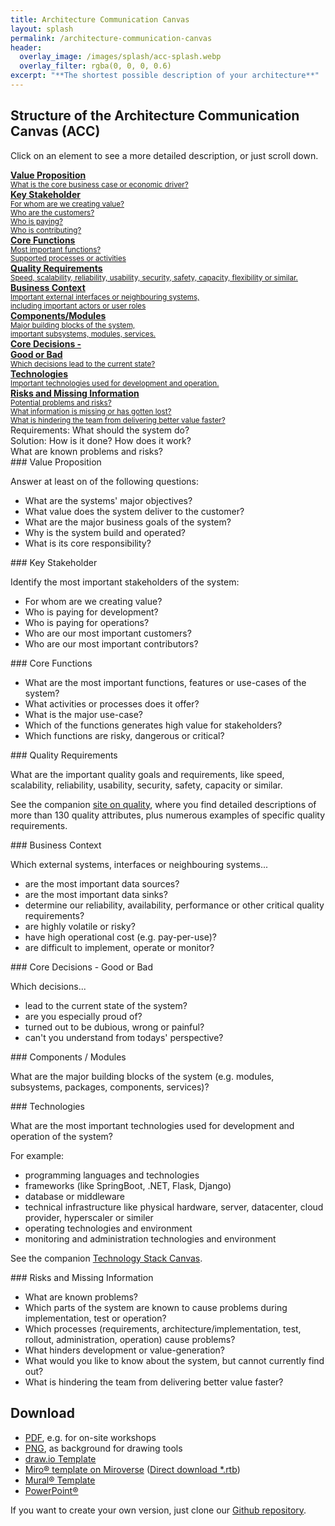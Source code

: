 ```yaml
---
title: Architecture Communication Canvas
layout: splash
permalink: /architecture-communication-canvas
header:
  overlay_image: /images/splash/acc-splash.webp
  overlay_filter: rgba(0, 0, 0, 0.6)
excerpt: "**The shortest possible description of your architecture**"
---
```



## Structure of the Architecture Communication Canvas (ACC)


Click on an element to see a more detailed description, or just scroll down.

<div class="grid-container architecture-communication-canvas">

  <a href="#value" class="part requirement value">
  <div class="flex row space-between">
  <div class="flex column">
    <strong>Value Proposition</strong><br>
     <small>
      What is the core business case or economic driver?
     </small>
  </div>
  <i class="fa fa-briefcase icon" aria-hidden="true"></i>
  </div>
  </a>


  <a href="#stakeholder" class="part requirement stakeholder">
    <div class="flex row space-between">
      <div class="flex column ">
        <strong>Key Stakeholder</strong><br />
        <small>
          For whom are we creating value?<br />
          Who are the customers?<br />
          Who is paying?<br />
          Who is contributing?<br />
        </small>
      </div>
      <i class="fa fa-people-group icon" aria-hidden="true"></i>
    </div>
  </a>

  <a href="#functions" class="part requirement functions">
    <div class="flex row space-between">
      <div class="flex column">
        <strong>Core Functions</strong><br>
        <small>
          Most important functions?<br />
          Supported processes or activities<br />
        </small>
      </div>
        <i class="fa fa-list-ul icon" aria-hidden="true"></i>
    </div>
  </a>

<a href="#quality" class="part requirement quality">
  <div class="flex row space-between">
    <div class="flex column">
      <strong>Quality Requirements</strong><br>
      <small>
    Speed, scalability, reliability, usability, security, 
    safety, capacity, flexibility or similar.
      </small>
    </div>
      <i class="fa fa-certificate icon" aria-hidden="true"></i>
  </div>
</a>
  
  
  
<a href="#context" class="part requirement context">
  <div class="flex row space-between">
    <div class="flex column">
      <strong>Business Context</strong><br>
      <small>Important external interfaces
    or neighbouring systems,<br>
    including important actors or user roles
      </small>
  </div>
      <i class="fa fa-link icon" aria-hidden="true"></i>
  </div>
</a>
  

<a href="#components" class="part solution components">
  <div class="flex row space-between">
    <div class="flex column">
      <strong>Components/Modules</strong><br>
      <small>
        Major building blocks of the system,<br>
        important subsystems, modules, services.
      </small>
    </div>
      <i class="fa-solid fa-shapes icon" aria-hidden="true"></i>
  </div>
</a>  


<a href="#decisions" class="part solution decisions">
  <div class="flex row space-between">
    <div class="flex column">
      <strong>Core Decisions - <br />Good or Bad</strong><br />
      <small>
        Which decisions lead to the current state?
      </small>
    </div>
      <i class="fa-solid fa-arrow-right-arrow-left fa-rotate-90 icon" aria-hidden="true"></i>
  </div>
</a>
  
  
<a href="#technology" class="part solution technology">
  <div class="flex row space-between">
    <div class="flex column">
      <strong>Technologies</strong><br>
      <small>
        Important technologies used for development and operation.
      </small>
  </div>
      <i class="fa-solid fa-screwdriver-wrench icon" aria-hidden="true"></i>
  </div>
</a>
  
<a href="#risks" class="part problem risks">
  <div class="flex row space-between">
    <div class="flex column">
      <strong>Risks and Missing Information</strong><br>
      <small>
        Potential problems and risks?<br>
        What information is missing or has gotten lost?<br>
        What is hindering the team from delivering better value faster?<br>
      </small>
    </div>
      <i class="fa-solid fa-question icon" aria-hidden="true"></i>
  </div>
</a>

</div>


<div class="legend">
  <div class="placeholder">
  </div>

  <div class="entries">
    <div class="square green">
    </div>
    <span class="label">
      Requirements: What should the system do?
    </span>
    <div class="square blue">
    </div>
    <span class="label">
      Solution: How is it done? How does it work?
    </span>
    <div class="square red">
    </div>
    <span class="label">
      What are known problems and risks?
    </span> 
  </div>
</div>


<a id="value"/>
### Value Proposition

Answer at least on of the following questions:

* What are the systems' major objectives?
* What value does the system deliver to the customer?
* What are the major business goals of the system?
* Why is the system build and operated?
* What is its core responsibility?

<a id="stakeholder"/>
### Key Stakeholder

Identify the most important stakeholders of the system:

* For whom are we creating value?
* Who is paying for development?
* Who is paying for operations?
* Who are our most important customers?
* Who are our most important contributors?

<a id="functions"/>
### Core Functions

* What are the most important functions, features or use-cases of the system?
* What activities or processes does it offer?
* What is the major use-case?
* Which of the functions generates high value for stakeholders?
* Which functions are risky, dangerous or critical?

<a id="quality"/>
### Quality Requirements

What are the important quality goals and requirements, like speed, scalability, reliability, usability, security, safety, capacity or similar.

See the companion [site on quality](https://quality.arc42.org), where you find detailed descriptions of more than 130 quality attributes, plus numerous examples of specific quality requirements.

<a id="context"/>
### Business Context

Which external systems, interfaces or neighbouring systems...

* are the most important data sources?
* are the most important data sinks?
* determine our reliability, availability, performance or other critical quality requirements?
* are highly volatile or risky?
* have high operational cost (e.g. pay-per-use)?
* are difficult to implement, operate or monitor?


<a id="decisions"/>
### Core Decisions - Good or Bad

Which decisions... 

* lead to the current state of the system?
* are you especially proud of?
* turned out to be dubious, wrong or painful?
* can't you understand from todays' perspective?

<a id="components"/>
### Components / Modules

What are the major building blocks of the system
(e.g. modules, subsystems, packages, components, services)?


<a id="technology"/>
### Technologies

What are the most important technologies used for development and operation of the system?

For example:
* programming languages and technologies
* frameworks (like SpringBoot, .NET, Flask, Django)
* database or middleware
* technical infrastructure like physical hardware, server, datacenter, cloud provider, hyperscaler or similer
* operating technologies and environment
* monitoring and administration technologies and environment  

See the companion [Technology Stack Canvas](https://techstackcanvas.io/).

<a id="risks"/>
### Risks and Missing Information

* What are known problems?
* Which parts of the system are known to cause problems during implementation, test or operation?
* Which processes (requirements, architecture/implementation, test, rollout, administration, operation) cause problems?
* What hinders development or value-generation?
* What would you like to know about the system, but cannot currently find out?
* What is hindering the team from delivering better value faster?


## Download

* [PDF](/downloads/architecture-communication-canvas.pdf), e.g. for on-site workshops
* [PNG](/downloads/architecture-communication-canvas.png), as background for drawing tools
* [draw.io Template](/downloads/ArchitectureCommunicationCanvas-empty.drawio)
* [Miro® template on Miroverse](https://miro.com/miroverse/architecture-communication-canvas/) ([Direct download \*.rtb](/downloads/ArchitectureCommunicationCanvas.rtb))
* [Mural® Template](https://app.mural.co/template/5a5692e4-35e0-4a8e-8f1a-52601d2606cd/07a79dde-bfca-4ffc-b6cf-3ecb5315774b)
* [PowerPoint®](/downloads/ArchitectureCommunicationCanvas-v2.pptx)

If you want to create your own version, just clone our [Github repository](https://github.com/arc42/canvas.arc42.org-site).
